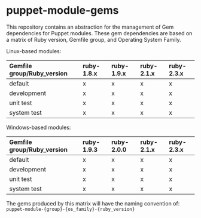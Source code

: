 # puppet-module-gems

This repository contains an abstraction for the management of Gem dependencies for Puppet modules. These gem dependencies are based on a matrix of Ruby version, Gemfile group, and Operating System Family.

Linux-based modules:

| Gemfile group/Ruby_version | ruby-1.8.x | ruby-1.9.x | ruby-2.1.x | ruby-2.3.x |
|:---|:---|:---|:---|:---|
| default | x | x | x | x |
| development | x | x | x | x |
| unit test | x | x | x | x |
| system test | x | x | x | x |

Windows-based modules:

| Gemfile group/Ruby_version | ruby-1.9.3 | ruby-2.0.0 | ruby-2.1.x | ruby-2.3.x |
|:---|:---|:---|:---|:---|
| default | x | x | x | x |
| development | x | x | x | x |
| unit test | x | x | x | x |
| system test | x | x | x | x |

The gems produced by this matrix will have the naming convention of:
`puppet-module-{group}-{os_family}-{ruby_version}`
